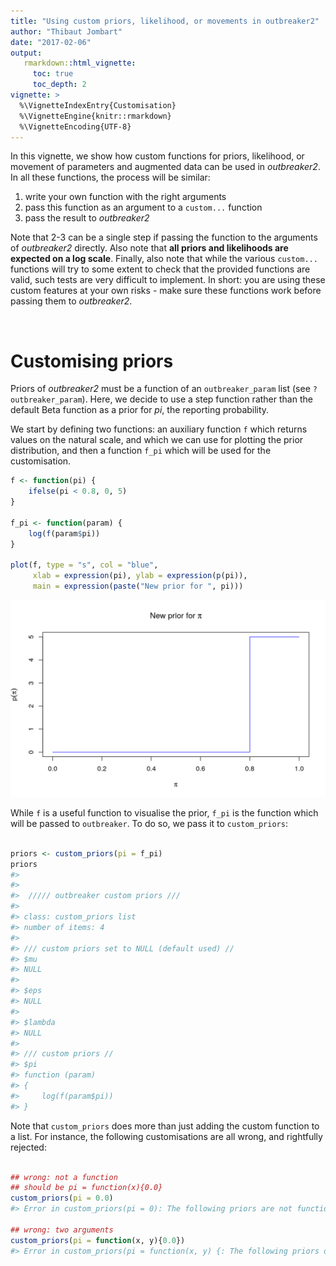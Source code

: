 ```yaml
---
title: "Using custom priors, likelihood, or movements in outbreaker2"
author: "Thibaut Jombart"
date: "2017-02-06"
output:
   rmarkdown::html_vignette:
     toc: true
     toc_depth: 2
vignette: >
  %\VignetteIndexEntry{Customisation}
  %\VignetteEngine{knitr::rmarkdown}
  %\VignetteEncoding{UTF-8}
---
```







In this vignette, we show how custom functions for priors, likelihood, or
movement of parameters and augmented data can be used in *outbreaker2*. In all
these functions, the process will be similar:

1. write your own function with the right arguments
2. pass this function as an argument to a `custom...` function
3. pass the result to *outbreaker2*

Note that 2-3 can be a single step if passing the function to the arguments of
*outbreaker2* directly. Also note that **all priors and likelihoods are expected
on a log scale**. Finally, also note that while the various `custom...`
functions will try to some extent to check that the provided functions are
valid, such tests are very difficult to implement. In short: you are using these
custom features at your own risks - make sure these functions work before
passing them to *outbreaker2*.




<br>

# Customising priors

Priors of *outbreaker2* must be a function of an `outbreaker_param` list (see
`?outbreaker_param`). Here, we decide to use a step function rather than the
default Beta function as a prior for *pi*, the reporting probability.


We start by defining two functions: an auxiliary function `f` which returns
values on the natural scale, and which we can use for plotting the prior
distribution, and then a function `f_pi` which will be used for the
customisation.


```r
f <- function(pi) {
    ifelse(pi < 0.8, 0, 5)
}

f_pi <- function(param) { 
    log(f(param$pi))
}

plot(f, type = "s", col = "blue", 
     xlab = expression(pi), ylab = expression(p(pi)), 
     main = expression(paste("New prior for ", pi)))
```

![plot of chunk f_pi](figs-customisation/f_pi-1.png)


While `f` is a useful function to visualise the prior, `f_pi` is the function
which will be passed to `outbreaker`. To do so, we pass it to `custom_priors`:


```r

priors <- custom_priors(pi = f_pi)
priors
#> 
#> 
#>  ///// outbreaker custom priors ///
#> 
#> class: custom_priors list
#> number of items: 4 
#> 
#> /// custom priors set to NULL (default used) //
#> $mu
#> NULL
#> 
#> $eps
#> NULL
#> 
#> $lambda
#> NULL
#> 
#> /// custom priors //
#> $pi
#> function (param) 
#> {
#>     log(f(param$pi))
#> }
```

Note that `custom_priors` does more than just adding the custom function to a
list. For instance, the following customisations are all wrong, and rightfully
rejected:


```r

## wrong: not a function
## should be pi = function(x){0.0}
custom_priors(pi = 0.0)
#> Error in custom_priors(pi = 0): The following priors are not functions: pi

## wrong: two arguments
custom_priors(pi = function(x, y){0.0})
#> Error in custom_priors(pi = function(x, y) {: The following priors dont' have a single argument: pi
```



